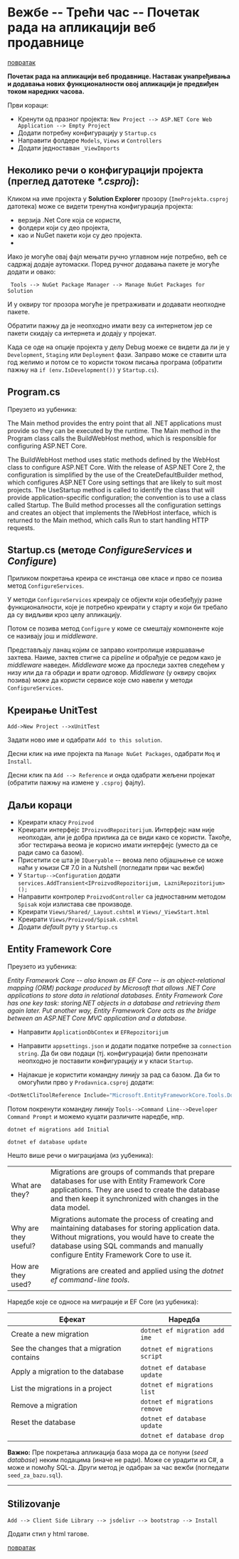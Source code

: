# Вежбе -- Трећи час -- Почетак рада на апликацији веб продавнице

[повратак](../../README.md)

**Почетак рада на апликацији веб продавнице. Наставак унапређивања и додавања нових функционалности овој апликацији је предвиђен током наредних часова.**


Први кораци:
* Кренути од празног пројекта: `New Project --> ASP.NET Core Web Application --> Empty Project`
* Додати потребну конфигурацију у `Startup.cs` 
* Направити фолдере `Models`, `Views` и `Controllers`
* Додати једноставан `_ViewImports`

## Неколико речи о конфигурацији пројекта (преглед датотеке _*.csproj_):

Кликом на име пројекта у **Solution Explorer** прозору (`ImeProjekta.csproj` датотека) може се видети тренутна конфигурација пројекта:
- верзија .Net Core која се користи, 
- фолдери који су део пројекта, 
- као и NuGet пакети који су део пројекта.
- 
Иако је могуће овај фајл мењати ручно углавном није потребно, већ се садржај додаје аутомаски.
Поред ручног додавања пакете је могуће додати и овако: 

` Tools --> NuGet Package Manager --> Manage NuGet Packages for Solution`

И у оквиру тог прозора могуће је претраживати и додавати неопходне пакете.

Oбратити пажњу да је неопходно имати везу са интернетом јер се пакети скидају са интернета и додају у пројекат.

Када се оде на опције пројекта у делу Debug моеже се видети да ли је у `Development`, `Staging` 
или `Deployment` фази. Заправо може се ставити шта год желимо и потом се то користи током
писања програма (обратити пажњу на `if (env.IsDevelopment())` у `Startup.cs`).

## Program.cs

Преузето из уџбеника:

The Main method provides the entry point that all .NET applications must
provide so they can be  executed by the runtime. The Main method in the
Program class calls the BuildWebHost method, which is  responsible for
configuring ASP.NET Core.

The BuildWebHost method uses static methods defined by the WebHost class to
configure ASP.NET Core.  With the release of ASP.NET Core 2, the configuration
is simplified by the use of the CreateDefaultBuilder  method, which configures
ASP.NET Core using settings that are likely to suit most projects. The
UseStartup  method is called to identify the class that will provide
application-specific configuration; the convention  is to use a class called
Startup. The Build method processes all the  configuration settings and
creates an object that implements the IWebHost interface, which is returned to
the  Main method, which calls Run to start handling HTTP requests.

## Startup.cs (методе _ConfigureServices_ и _Configure_)

Приликом покретања креира се инстанца ове класе и прво се позива метод `ConfigureServices`.

У методи `ConfigureServices` креирају се објекти који обезбеђују разне функционалности, које 
је потребно креирати у старту и који би требало да су видљиви кроз целу апликацију.

Потом се позива метод `Configure` у коме се смештају компоненте које се називају још и _middleware_.

Представљају ланац којим се заправо контролише извршавање захтева. Наиме, захтев стигне са 
_pipeline_ и обрађује се редом како је _middleware_ наведен. _Middleware_ може да проследи захтев следећем у низу или
да га обради и врати одговор.  _Middleware_ (у оквиру својих позива) може да користи сервисе које смо навели у методи `ConfigureServices`.

## Креирање UnitTest

`Add->New Project -->xUnitTest`

Задати ново име и одабрати `Add to this solution`.

Десни клик на име пројекта па `Manage NuGet Packages`, одабрати `Moq` и `Install`.

Десни клик па `Add --> Reference` и онда одабрати жељени пројекат (обратити пажњу на измене у `.csproj` фајлу).

## Даљи кораци

* Креирати класу `Proizvod`
* Креирати интерфејс `IProizvodRepozitorijum`. Интерфејс нам није неопходан, али је добра прилика да се види како се користи. Такође, због тестирања веома је корисно имати интерфејс (уместо да се ради само са базом).
* Присетити се шта је `IQueryable` -- веома лепо објашњење се може наћи у књизи C# 7.0 in a Nutshell (погледати први час вежби)
* У `Startup-->Configuration` додати `services.AddTransient<IProizvodRepozitorijum, LazniRepozitorijum>();`
* Направити контролер `ProizvodController` са једноставним методом `Spisak` који излистава све производе.
* Креирати `Views/Shared/_Layout.cshtml` и `Views/_ViewStart.html`
* Креирати `Views/Proizvod/Spisak.cshtml`
* Додати _default_ руту у `Startup.cs`

## Entity Framework Core

Преузето из уџбеника:

_Entity Framework Core -- also known as EF Core -- is an object-relational mapping (ORM) package produced 
by Microsoft that allows .NET Core applications to store data in relational databases.
Entity Framework Core has one key task: storing.NET objects in a database and retrieving them again later. 
Put another way, Entity Framework Core acts as the bridge between an ASP.NET Core MVC application and 
a database._


* Направити `ApplicationDbContex` и `EFRepozitorijum`
* Направити `appsettings.json` и додати податке потребне за `connection string`. Да би ови подаци (тј. конфигурација) били
препознати неопходно је поставити конфигурацију и у класи `Startup`.

* Најлакше је користити командну линију за рад са базом. Да би то омогућили прво у `Prodavnica.csproj` додати:
```csharp
<DotNetCliToolReference Include="Microsoft.EntityFrameworkCore.Tools.DotNet" Version="2.0.0" />
```

Потом покренути командну линију `Tools-->Command Line-->Developer Command Prompt` и можемо куцати различите наредбе, нпр.

`dotnet ef migrations add Initial`

`dotnet ef database update`

Нешто више речи о миграцијама (из уџбеника):

|| |
| ------------------ |-------------------------------------------- |
|What are they?      |Migrations are groups of commands that prepare databases for use with Entity Framework Core applications. They are used to create the database                     and then keep it synchronized with changes in the data model.|
|Why are they useful?|Migrations automate the process of creating and maintaining databases for storing application data. Without migrations, you would have to create the                     database using SQL commands and manually configure Entity Framework                       Core to use it.|
|How are they used?  |Migrations are created and applied using the _dotnet ef command-line tools_.|

Наредбе које се односе на миграције и EF Core (из уџбеника):

|Ефекат      | Наредба |
| ------------------ |-------------------------------------------- |
|Create a new migration                                 | `dotnet ef migration add ime` |
|See the changes that a migration contains              | `dotnet ef migrations script`  |
| Apply a migration to the database                     | `dotnet ef database update`    |
| List the migrations in a project                      | `dotnet ef migrations list`    |
| Remove a migration                                    | `dotnet ef migrations remove`  |
| Reset the database                                    | `dotnet ef database update`   |
|                                                      |    `dotnet ef database drop`      |



**Важно:** Пре покретања апликација база мора да се попуни (_seed database_) неким подацима (иначе не ради). Може се урадити из C#, а може и помоћу SQL-а. Други метод је одабран за час вежби (погледати `seed_za_bazu.sql`).

---
## Stilizovanje

`Add --> Client Side Library --> jsdelivr --> bootstrap --> Install`

Додати стил у html тагове.

[повратак](../../README.md)
